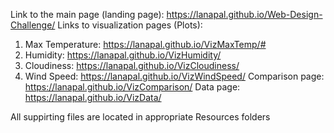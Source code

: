 Link to the main page (landing page): https://lanapal.github.io/Web-Design-Challenge/
Links to visualization pages (Plots):
  1. Max Temperature: https://lanapal.github.io/VizMaxTemp/#
  2. Humidity: https://lanapal.github.io/VizHumidity/
  3. Cloudiness: https://lanapal.github.io/VizCloudiness/
  4. Wind Speed: https://lanapal.github.io/VizWindSpeed/
Comparison page: https://lanapal.github.io/VizComparison/
Data page: https://lanapal.github.io/VizData/

All suppirting files are located in appropriate Resources folders
